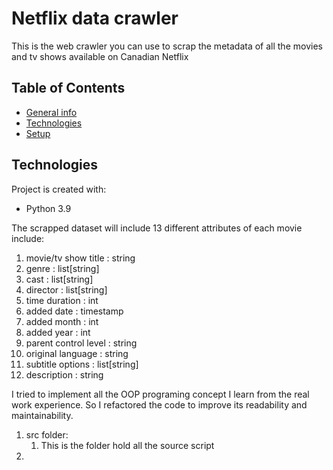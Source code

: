 # Netflix data crawler

This is the web crawler you can use to scrap the metadata of all the movies and tv shows available on Canadian Netflix

## Table of Contents
* [General info](#general-info)
* [Technologies](#technologies)
* [Setup](#setup)


## Technologies
Project is created with:
* Python 3.9


The scrapped dataset will include 13 different attributes of each movie include:
1. movie/tv show title : string
2. genre : list[string]
3. cast : list[string]
4. director : list[string]
5. time duration : int
6. added date : timestamp
7. added month : int 
8. added year : int
9. parent control level : string
10. original language : string
11. subtitle options : list[string]
12. description : string


I tried to implement all the OOP programing concept I learn from the real work experience. So I refactored the code to improve its readability and maintainability.

1. src folder:
   1. This is the folder hold all the source script
2. 